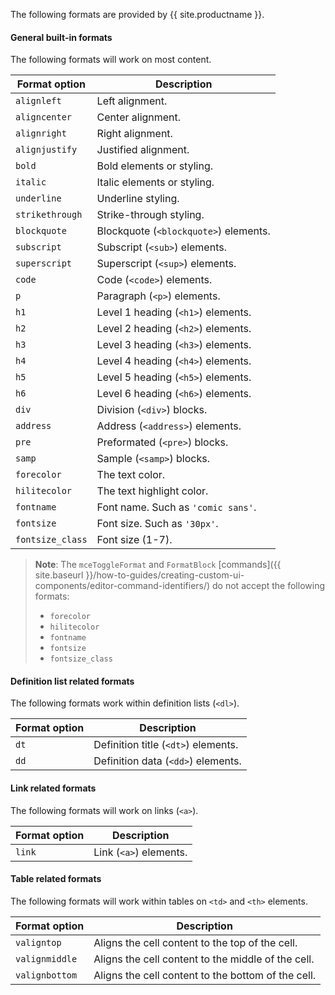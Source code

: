 The following formats are provided by {{ site.productname }}.

#### General built-in formats

The following formats will work on most content.

| Format option    | Description                           |
| ---------------- | ------------------------------------- |
| `alignleft`      | Left alignment.                       |
| `aligncenter`    | Center alignment.                     |
| `alignright`     | Right alignment.                      |
| `alignjustify`   | Justified alignment.                  |
| `bold`           | Bold elements or styling.             |
| `italic`         | Italic elements or styling.           |
| `underline`      | Underline styling.                    |
| `strikethrough`  | Strike-through styling.               |
| `blockquote`     | Blockquote (`<blockquote>`) elements. |
| `subscript`      | Subscript (`<sub>`) elements.         |
| `superscript`    | Superscript (`<sup>`) elements.       |
| `code`           | Code (`<code>`) elements.             |
| `p`              | Paragraph (`<p>`) elements.           |
| `h1`             | Level 1 heading (`<h1>`) elements.    |
| `h2`             | Level 2 heading (`<h2>`) elements.    |
| `h3`             | Level 3 heading (`<h3>`) elements.    |
| `h4`             | Level 4 heading (`<h4>`) elements.    |
| `h5`             | Level 5 heading (`<h5>`) elements.    |
| `h6`             | Level 6 heading (`<h6>`) elements.    |
| `div`            | Division (`<div>`) blocks.            |
| `address`        | Address (`<address>`) elements.       |
| `pre`            | Preformated (`<pre>`) blocks.         |
| `samp`           | Sample (`<samp>`) blocks.             |
| `forecolor`      | The text color.                       |
| `hilitecolor`    | The text highlight color.             |
| `fontname`       | Font name. Such as `'comic sans'`.    |
| `fontsize`       | Font size. Such as `'30px'`.          |
| `fontsize_class` | Font size (1-7).                      |

> **Note**: The `mceToggleFormat` and `FormatBlock` [commands]({{ site.baseurl }}/how-to-guides/creating-custom-ui-components/editor-command-identifiers/) do not accept the following formats:
> * `forecolor`
> * `hilitecolor`
> * `fontname`
> * `fontsize`
> * `fontsize_class`

#### Definition list related formats

The following formats work within definition lists (`<dl>`).

| Format option | Description                         |
| ------------- | ----------------------------------- |
| `dt`          | Definition title (`<dt>`) elements. |
| `dd`          | Definition data (`<dd>`) elements.  |

#### Link related formats

The following formats will work on links (`<a>`).

| Format option | Description            |
| ------------- | ---------------------- |
| `link`        | Link (`<a>`) elements. |

#### Table related formats

The following formats will work within tables on `<td>` and `<th>` elements.

| Format option  | Description                                        |
| -------------- | -------------------------------------------------- |
| `valigntop`    | Aligns the cell content to the top of the cell.    |
| `valignmiddle` | Aligns the cell content to the middle of the cell. |
| `valignbottom` | Aligns the cell content to the bottom of the cell. |
